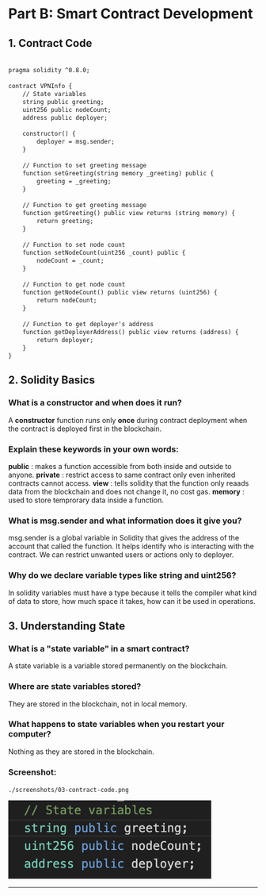 # Part B:  Smart Contract Development

## 1. Contract Code

```solidity 

pragma solidity ^0.8.0;

contract VPNInfo {
    // State variables
    string public greeting;       
    uint256 public nodeCount;     
    address public deployer;     

    constructor() {
        deployer = msg.sender; 
    }

    // Function to set greeting message
    function setGreeting(string memory _greeting) public {
        greeting = _greeting;
    }

    // Function to get greeting message
    function getGreeting() public view returns (string memory) {
        return greeting;
    }

    // Function to set node count
    function setNodeCount(uint256 _count) public {
        nodeCount = _count;
    }

    // Function to get node count
    function getNodeCount() public view returns (uint256) {
        return nodeCount;
    }

    // Function to get deployer's address
    function getDeployerAddress() public view returns (address) {
        return deployer;
    }
}

```

## 2. Solidity Basics

### What is a constructor and when does it run?
A **constructor** function runs only **once** during contract deployment when the contract is deployed first in the blockchain.


### Explain these keywords in your own words:
**public** : makes a function accessible from both inside and outside to anyone.
**private** : restrict access to same contract only even inherited contracts cannot access.
**view** : tells solidity that the function only reaads data from the blockchain and does not change it, no cost gas.
**memory** : used to store temprorary data inside a function.

### What is msg.sender and what information does it give you?
msg.sender is a global variable in Solidity that gives the address of the account that called the function.
It helps identify who is interacting with the contract. We can restrict unwanted users or actions only to deployer.

### Why do we declare variable types like string and uint256?

In solidity variables must have a type because it tells the compiler what kind of data to store, how much space it takes, how can it be used in operations.

## 3. Understanding State

### What is a "state variable" in a smart contract?
A state variable is a variable stored permanently on the blockchain. 

### Where are state variables stored?
They are stored in the blockchain, not in local memory.

### What happens to state variables when you restart your computer?
Nothing as they are stored in the blockchain.

### Screenshot:

  `./screenshots/03-contract-code.png`  

  ![State Variables](./screenshots/03-contract-code.png)

---

